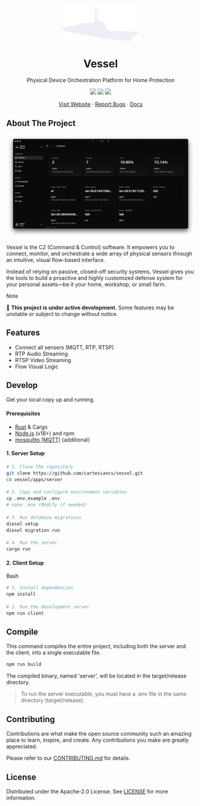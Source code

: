 <p align='center'>
<img src='.github/icon.png' width='210' />
<h1 align='center'>Vessel</h1>
<p align='center'>Physical Device Orchestration Platform for Home Protection</p>
</p>

<p align='center'>
<a href="https://github.com/cartesiancs/vessel/blob/main/LICENSE"><img src="https://img.shields.io/github/license/cartesiancs/vessel?style=for-the-badge" /></a>
<a href="https://github.com/cartesiancs/vessel/stargazers"><img src="https://img.shields.io/github/stars/cartesiancs/vessel?style=for-the-badge" /></a>
<a href="https://github.com/cartesiancs/vessel/issues"><img src="https://img.shields.io/github/issues/cartesiancs/vessel?style=for-the-badge" /></a>
</p>

<p align='center'>
<a href="https://vessel.cartesiancs.com/">Visit Website</a> · <a href="https://github.com/cartesiancs/vessel/issues">Report Bugs</a> · <a href="https://vessel.cartesiancs.com/docs/introduction">Docs</a>
</p>

## About The Project

![banner](./.github/banner.png)

Vessel is the C2 (Command & Control) software. It empowers you to connect, monitor, and orchestrate a wide array of physical sensors through an intuitive, visual flow-based interface.

Instead of relying on passive, closed-off security systems, Vessel gives you the tools to build a proactive and highly customized defense system for your personal assets—be it your home, workshop, or small farm.

> [!NOTE]
> 🚧 <strong>This project is under active development.</strong> Some features may be unstable or subject to change without notice.

## Features

- Connect all sensers (MQTT, RTP, RTSP)
- RTP Audio Streaming
- RTSP Video Streaming
- Flow Visual Logic

## Develop

Get your local copy up and running.

#### Prerequisites

- [Rust](https://www.rust-lang.org/) & Cargo
- [Node.js](https://nodejs.org/en/) (v18+) and npm
- [mosquitto (MQTT)](https://mosquitto.org/) (additional)

#### 1. Server Setup

```bash
# 1. Clone the repository
git clone https://github.com/cartesiancs/vessel.git
cd vessel/apps/server

# 2. Copy and configure environment variables
cp .env.example .env
# nano .env (Modify if needed)

# 3. Run database migrations
diesel setup
diesel migration run

# 4. Run the server
cargo run
```

#### 2. Client Setup

Bash

```bash
# 1. Install dependencies
npm install

# 2. Run the development server
npm run client
```

## Compile

This command compiles the entire project, including both the server and the client, into a single executable file.

```bash
npm run build
```

The compiled binary, named 'server', will be located in the target/release directory.

> To run the server executable, you must have a .env file in the same directory (target/release).

## Contributing

Contributions are what make the open source community such an amazing place to learn, inspire, and create. Any contributions you make are greatly appreciated.

Please refer to our [CONTRIBUTING.md](CONTRIBUTING.md) for details.

## License

Distributed under the Apache-2.0 License. See [LICENSE](LICENSE) for more information.
